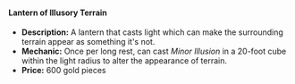 #### Lantern of Illusory Terrain

- **Description:** A lantern that casts light which can make the surrounding terrain appear as something it's not.
- **Mechanic:** Once per long rest, can cast _Minor Illusion_ in a 20-foot cube within the light radius to alter the appearance of terrain.
- **Price:** 600 gold pieces